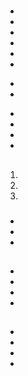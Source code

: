 # 

## 



> []()

- 
- 
- 
- 
- 
- 

> []()





- 



- 



> 





- 
- 



- 
- 

## 



1. 
2. 
3. 

### 



- 

- 

- 

### 

> 







## 



- 
- 
- 
- 







## 

- []()
- []()
- []()
- []()

